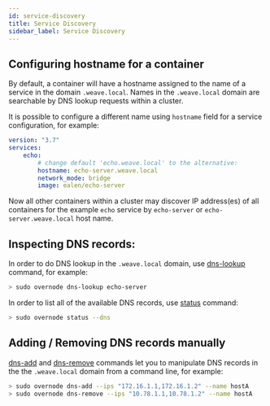 ```yaml
---
id: service-discovery
title: Service Discovery
sidebar_label: Service Discovery
---
```


## Configuring hostname for a container

By default, a container will have a hostname assigned to the name of a service in the domain `.weave.local`. Names in the `.weave.local` domain are searchable by DNS lookup requests within a cluster.

It is possible to configure a different name using `hostname` field for a service configuration, for example:

```yml
version: "3.7"
services:
    echo:
        # change default 'echo.weave.local' to the alternative:
        hostname: echo-server.weave.local
        network_mode: bridge
        image: ealen/echo-server
```

Now all other containers within a cluster may discover IP address(es) of all containers for the example `echo` service by `echo-server` or `echo-server.weave.local` host name.

## Inspecting DNS records:

In order to do DNS lookup in the `.weave.local` domain, use [dns-lookup](cli-reference/dns-lookup) command, for example:

```bash
> sudo overnode dns-lookup echo-server
```

In order to list all of the available DNS records, use [status](cli-reference/status) command:

```bash
> sudo overnode status --dns
```

## Adding / Removing DNS records manually

[dns-add](cli-reference/dns-add) and [dns-remove](cli-reference/dns-remove) commands let you to manipulate DNS records in the the `.weave.local` domain from a command line, for example:

```bash
> sudo overnode dns-add --ips "172.16.1.1,172.16.1.2" --name hostA
> sudo overnode dns-remove --ips "10.78.1.1,10.78.1.2" --name hostA
```

